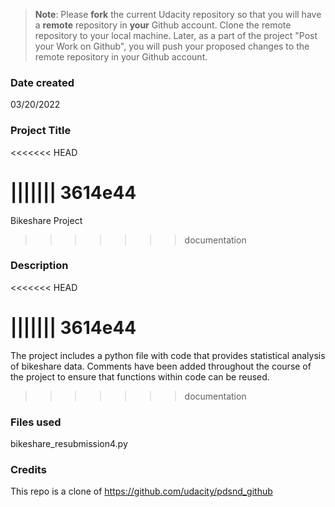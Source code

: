 >**Note**: Please **fork** the current Udacity repository so that you will have a **remote** repository in **your** Github account. Clone the remote repository to your local machine. Later, as a part of the project "Post your Work on Github", you will push your proposed changes to the remote repository in your Github account.

### Date created
03/20/2022

### Project Title
<<<<<<< HEAD

||||||| 3614e44
=======
Bikeshare Project
>>>>>>> documentation

### Description
<<<<<<< HEAD

||||||| 3614e44
=======
The project includes a python file with code that provides statistical analysis of bikeshare data.
Comments have been added throughout the course of the project to ensure that functions within code can be reused.
>>>>>>> documentation

### Files used
bikeshare_resubmission4.py

### Credits
This repo is a clone of https://github.com/udacity/pdsnd_github

